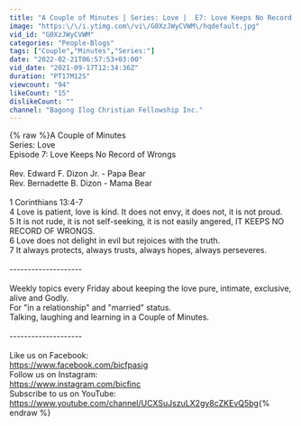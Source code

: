 ```yaml
---
title: "A Couple of Minutes | Series: Love |  E7: Love Keeps No Record of Wrongs | September 17, 2021"
image: "https:\/\/i.ytimg.com\/vi\/G0XzJWyCVWM\/hqdefault.jpg"
vid_id: "G0XzJWyCVWM"
categories: "People-Blogs"
tags: ["Couple","Minutes","Series:"]
date: "2022-02-21T06:57:53+03:00"
vid_date: "2021-09-17T12:34:36Z"
duration: "PT17M12S"
viewcount: "94"
likeCount: "15"
dislikeCount: ""
channel: "Bagong Ilog Christian Fellowship Inc."
---
```

{% raw %}A Couple of Minutes<br />Series: Love<br />Episode 7: Love Keeps No Record of Wrongs<br /><br />Rev. Edward F. Dizon Jr. - Papa Bear<br />Rev. Bernadette B. Dizon - Mama Bear<br /><br />1 Corinthians 13:4-7<br />4 Love is patient, love is kind. It does not envy, it does not, it is not proud.<br />5 It is not rude, it is not self-seeking, it is not easily angered, IT KEEPS NO RECORD OF WRONGS.<br />6 Love does not delight in evil but rejoices with the truth.<br />7 It always protects, always trusts, always hopes, always perseveres.<br /><br />--------------------<br /><br />Weekly topics every Friday about keeping the love pure, intimate, exclusive, alive and Godly.<br />For &quot;in a relationship&quot; and &quot;married&quot; status.<br />Talking, laughing and learning in a Couple of Minutes.<br /><br />--------------------<br /><br />Like us on Facebook:<br /><a rel="nofollow" target="blank" href="https://www.facebook.com/bicfpasig">https://www.facebook.com/bicfpasig</a><br />Follow us on Instagram:<br /><a rel="nofollow" target="blank" href="https://www.instagram.com/bicfinc">https://www.instagram.com/bicfinc</a><br />Subscribe to us on YouTube:<br /><a rel="nofollow" target="blank" href="https://www.youtube.com/channel/UCXSuJszuLX2gy8cZKEvQ5bg">https://www.youtube.com/channel/UCXSuJszuLX2gy8cZKEvQ5bg</a>{% endraw %}

